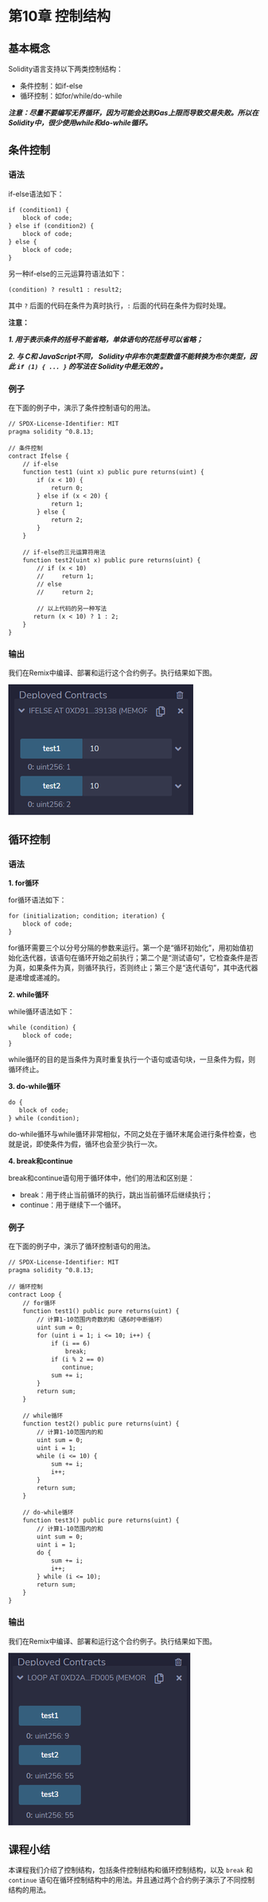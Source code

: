 # 第10章 控制结构

## 基本概念

Solidity语言支持以下两类控制结构：

+ 条件控制：如if-else
+ 循环控制：如for/while/do-while

***注意：尽量不要编写无界循环，因为可能会达到Gas上限而导致交易失败。所以在Solidity中，很少使用while和do-while循环。***

## 条件控制

### 语法

if-else语法如下：

```
if (condition1) {
	block of code;
} else if (condition2) {
	block of code;
} else {
	block of code;
}
```

另一种if-else的三元运算符语法如下：

```
(condition) ? result1 : result2;
```

其中 `?` 后面的代码在条件为真时执行，`:` 后面的代码在条件为假时处理。

**注意：**

***1. 用于表示条件的括号不能省略，单体语句的花括号可以省略；***

***2. 与 C和 JavaScript不同， Solidity中非布尔类型数值不能转换为布尔类型，因此  `if (1) { ... }` 的写法在 Solidity中是无效的 。***

### 例子

在下面的例子中，演示了条件控制语句的用法。

```
// SPDX-License-Identifier: MIT
pragma solidity ^0.8.13;

// 条件控制
contract Ifelse {
    // if-else
    function test1 (uint x) public pure returns(uint) {
        if (x < 10) {
            return 0;
        } else if (x < 20) {
            return 1;
        } else {
            return 2;
        }
    }

    // if-else的三元运算符用法
    function test2(uint x) public pure returns(uint) {
        // if (x < 10)
        //     return 1;
        // else
        //     return 2;
        
        // 以上代码的另一种写法
       return (x < 10) ? 1 : 2;
    }
}
```

### 输出

我们在Remix中编译、部署和运行这个合约例子。执行结果如下图。

![](./images/remix-ifelse.png)

## 循环控制

### 语法

**1. for循环**

for循环语法如下：

```
for (initialization; condition; iteration) {
	block of code;
}
```

for循环需要三个以分号分隔的参数来运行。第一个是“循环初始化”，用初始值初始化迭代器，该语句在循环开始之前执行；第二个是“测试语句”，它检查条件是否为真，如果条件为真，则循环执行，否则终止；第三个是“迭代语句”，其中迭代器是递增或递减的。

**2. while循环**

while循环语法如下：

```
while (condition) {
    block of code;
}
```

while循环的目的是当条件为真时重复执行一个语句或语句块，一旦条件为假，则循环终止。

**3. do-while循环**

```
do {
   block of code;
} while (condition);
```

do-while循环与while循环非常相似，不同之处在于循环末尾会进行条件检查，也就是说，即使条件为假，循环也会至少执行一次。

**4. break和continue**

break和continue语句用于循环体中，他们的用法和区别是：

+ break：用于终止当前循环的执行，跳出当前循环后继续执行；
+ continue：用于继续下一个循环。

### 例子

在下面的例子中，演示了循环控制语句的用法。

```
// SPDX-License-Identifier: MIT
pragma solidity ^0.8.13;

// 循环控制
contract Loop {
    // for循环
    function test1() public pure returns(uint) {
        // 计算1-10范围内奇数的和（遇6时中断循环）
        uint sum = 0;
        for (uint i = 1; i <= 10; i++) {
            if (i == 6)
                break;
            if (i % 2 == 0)
               continue;
            sum += i;
        }
        return sum;
    }

    // while循环
    function test2() public pure returns(uint) {
        // 计算1-10范围内的和
        uint sum = 0;
        uint i = 1;
        while (i <= 10) {
            sum += i;
            i++;
        }
        return sum;
    }

    // do-while循环
    function test3() public pure returns(uint) {
        // 计算1-10范围内的和
        uint sum = 0;
        uint i = 1;
        do {
            sum += i;
            i++;
        } while (i <= 10);
        return sum;
    }
}
```

### 输出

我们在Remix中编译、部署和运行这个合约例子。执行结果如下图。

![](./images/remix-loop.png)

## 课程小结

本课程我们介绍了控制结构，包括条件控制结构和循环控制结构，以及 `break` 和 `continue` 语句在循环控制结构中的用法。并且通过两个合约例子演示了不同控制结构的用法。

